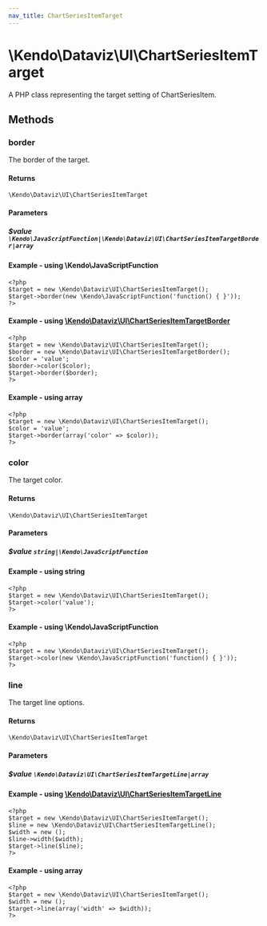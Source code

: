 ```yaml
---
nav_title: ChartSeriesItemTarget
---
```


# \Kendo\Dataviz\UI\ChartSeriesItemTarget

A PHP class representing the target setting of ChartSeriesItem.


## Methods

### border

The border of the target.

#### Returns
`\Kendo\Dataviz\UI\ChartSeriesItemTarget`

#### Parameters

##### $value `\Kendo\JavaScriptFunction|\Kendo\Dataviz\UI\ChartSeriesItemTargetBorder|array`




#### Example  - using \Kendo\JavaScriptFunction
    <?php
    $target = new \Kendo\Dataviz\UI\ChartSeriesItemTarget();
    $target->border(new \Kendo\JavaScriptFunction('function() { }'));
    ?>


#### Example - using [\Kendo\Dataviz\UI\ChartSeriesItemTargetBorder](/api/wrappers/php/Kendo/Dataviz/UI/ChartSeriesItemTargetBorder)
    <?php
    $target = new \Kendo\Dataviz\UI\ChartSeriesItemTarget();
    $border = new \Kendo\Dataviz\UI\ChartSeriesItemTargetBorder();
    $color = 'value';
    $border->color($color);
    $target->border($border);
    ?>

#### Example - using array

    <?php
    $target = new \Kendo\Dataviz\UI\ChartSeriesItemTarget();
    $color = 'value';
    $target->border(array('color' => $color));
    ?>

### color
The target color.

#### Returns
`\Kendo\Dataviz\UI\ChartSeriesItemTarget`

#### Parameters

##### $value `string|\Kendo\JavaScriptFunction`



#### Example  - using string
    <?php
    $target = new \Kendo\Dataviz\UI\ChartSeriesItemTarget();
    $target->color('value');
    ?>

#### Example  - using \Kendo\JavaScriptFunction
    <?php
    $target = new \Kendo\Dataviz\UI\ChartSeriesItemTarget();
    $target->color(new \Kendo\JavaScriptFunction('function() { }'));
    ?>

### line

The target line options.

#### Returns
`\Kendo\Dataviz\UI\ChartSeriesItemTarget`

#### Parameters

##### $value `\Kendo\Dataviz\UI\ChartSeriesItemTargetLine|array`


#### Example - using [\Kendo\Dataviz\UI\ChartSeriesItemTargetLine](/api/wrappers/php/Kendo/Dataviz/UI/ChartSeriesItemTargetLine)
    <?php
    $target = new \Kendo\Dataviz\UI\ChartSeriesItemTarget();
    $line = new \Kendo\Dataviz\UI\ChartSeriesItemTargetLine();
    $width = new ();
    $line->width($width);
    $target->line($line);
    ?>

#### Example - using array

    <?php
    $target = new \Kendo\Dataviz\UI\ChartSeriesItemTarget();
    $width = new ();
    $target->line(array('width' => $width));
    ?>

